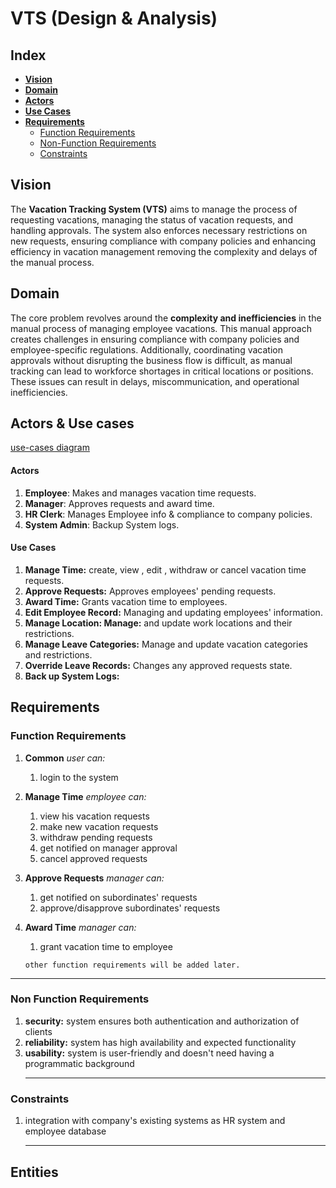 
# VTS (Design & Analysis)

## Index
- [**Vision**](#Vision)
- [**Domain**](#domain)
- [**Actors**](#actors)
- [**Use Cases**](#use-cases) 
- [**Requirements**](#requirements)
    - [Function Requirements](function-requirements)
    - [Non-Function Requirements](#non-function-requirements)
    - [Constraints ](#constraints)
   
##  Vision
The **Vacation Tracking System (VTS)** aims to manage the process of requesting vacations, managing the status of vacation requests, and handling approvals. The system also enforces necessary restrictions on new requests, ensuring compliance with company policies and enhancing efficiency in vacation management removing the complexity and delays of the manual process.

## Domain
The core problem revolves around the **complexity and inefficiencies** in the manual process of managing employee vacations. This manual approach creates challenges in ensuring compliance with company policies and employee-specific regulations. Additionally, coordinating vacation approvals without disrupting the business flow is difficult, as manual tracking can lead to workforce shortages in critical locations or positions. These issues can result in delays, miscommunication, and operational inefficiencies.


## Actors & Use cases
  [use-cases diagram](Design%26Analysis/use-cases/Use%20cases%20%26%20Actors-VTS.jpg)  
#### Actors
1. **Employee**: Makes and manages vacation time requests.    
2. **Manager**: Approves requests and award time.
3. **HR Clerk**: Manages Employee info & compliance to company policies.
4. **System Admin**: Backup System logs.

#### Use Cases
1. **Manage Time:** create, view , edit , withdraw or cancel vacation time requests. 
2. **Approve Requests:** Approves employees' pending requests. 
3. **Award Time:** Grants vacation time to employees.
4. **Edit Employee Record:** Managing and updating employees' information.
5. **Manage Location: Manage:** and update work locations and their restrictions.
6. **Manage Leave Categories:** Manage and update vacation categories and restrictions.
7. **Override Leave Records:** Changes any approved requests state.
8. **Back up System Logs:**  

## Requirements

### Function Requirements 
1. **Common**
	*user can:*
    1. login to the system 
3. **Manage Time**
	*employee can:*
    1. view his vacation requests
    2. make new vacation requests
    3. withdraw pending requests
    4. get notified on manager approval
    5. cancel approved requests  
 3. **Approve Requests** 
   *manager can:*
    1. get notified on subordinates' requests
    2. approve/disapprove subordinates' requests
  4. **Award Time**
	*manager can:*
       1. grant vacation time to employee 

     `other function requirements will be added later.`
   ___
### Non Function Requirements 
1. **security:** system ensures both authentication and authorization of clients  
2. **reliability:** system has high availability and expected functionality
3. **usability:** system is user-friendly and doesn't need having a programmatic background
   ___
### Constraints
1. integration with company's existing systems as HR system and employee database
    ___
## Entities